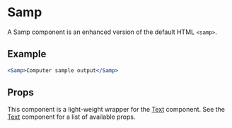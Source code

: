 # Samp

A Samp component is an enhanced version of the default HTML `<samp>`.


## Example

```jsx
<Samp>Computer sample output</Samp>
```

## Props

This component is a light-weight wrapper for the [Text](../Text) component. See the [Text](../Text) component for a list of available props.
